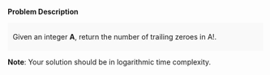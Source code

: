 <div class="markdown-content" id="problem-content">
<p><strong>Problem Description</strong><br/><div id="problem_description_markdown_content_value" style="background-color: #f9f9f9; padding: 5px 10px; "><p>Given an integer <strong>A</strong>, return the number of trailing zeroes in A!.</p></div></p>
<p><strong>Note</strong>: Your solution should be in logarithmic time complexity.</p></div>